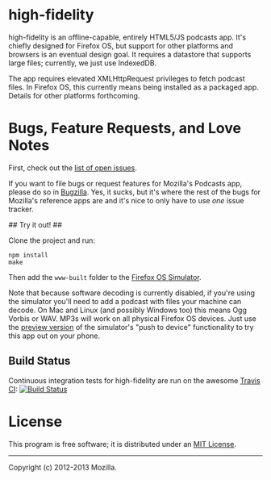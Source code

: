 # high-fidelity #

high-fidelity is an offline-capable, entirely HTML5/JS podcasts app. It's
chiefly designed for Firefox OS, but support for other platforms and browsers
is an eventual design goal. It requires a datastore that supports large files;
currently, we just use IndexedDB.

The app requires elevated XMLHttpRequest privileges to fetch podcast files.
In Firefox OS, this currently means being installed as a packaged app. Details
for other platforms forthcoming.

# Bugs, Feature Requests, and Love Notes #

First, check out the [list of open issues](https://bugzilla.mozilla.org/buglist.cgi?query_format=specific;order=relevance%20desc;bug_status=__open__;product=Marketplace;content=Podcasts;comments=0;comments=1;list_id=5706587).

If you want to file bugs or request features for Mozilla's Podcasts app,
please do so in [Bugzilla](https://bugzilla.mozilla.org/enter_bug.cgi?product=Marketplace&component=Reference%20Apps).
Yes, it sucks, but it's where the rest of the bugs for Mozilla's reference
apps are and it's nice to only have to use *one* issue tracker.

## Try it out! ##

Clone the project and run:

    npm install
    make

Then add the `www-built` folder to the [Firefox OS Simulator](https://addons.mozilla.org/en-US/firefox/addon/firefox-os-simulator/).

Note that because software decoding is currently disabled, if you're using the
simulator you'll need to add a podcast with files your machine can decode. On
Mac and Linux (and possibly Windows too) this means Ogg Vorbis or WAV. MP3s
will work on all physical Firefox OS devices. Just use the [preview version](https://hacks.mozilla.org/2013/03/firefox-os-simulator-previewing-version-3-0/)
of the simulator's "push to device" functionality to try this app out on your
phone.

## Build Status ##

Continuous integration tests for high-fidelity are run on the awesome
[Travis CI](http://travis-ci.org): [![Build Status](https://secure.travis-ci.org/mozilla/high-fidelity.png?branch=master)](http://travis-ci.org/mozilla/high-fidelity)

# License #

This program is free software; it is distributed under an
[MIT License](http://github.com/mozilla/high-fidelity/blob/master/LICENSE.txt).

---

Copyright (c) 2012-2013 Mozilla.
